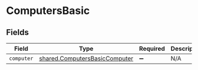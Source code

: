 # ComputersBasic


## Fields

| Field                                                                          | Type                                                                           | Required                                                                       | Description                                                                    |
| ------------------------------------------------------------------------------ | ------------------------------------------------------------------------------ | ------------------------------------------------------------------------------ | ------------------------------------------------------------------------------ |
| `computer`                                                                     | [shared.ComputersBasicComputer](../../models/shared/computersbasiccomputer.md) | :heavy_minus_sign:                                                             | N/A                                                                            |